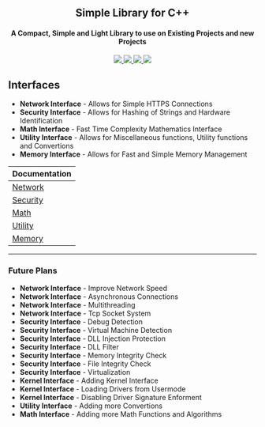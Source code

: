 
<p align="center">
 <h2 align="center">Simple Library for C++</h2>
 <h4 align="center">A Compact, Simple and Light Library to use on Existing Projects and new Projects</h4>
 <p align="center"></p>
</p>

<p align="center">
 
 <a href="https://en.wikipedia.org/wiki/C%2B%2B">
      <img src="https://img.shields.io/badge/language-C%2B%2B-%23f34b7d.svg?style=for-the-badge&logo=appveyor"/>
    </a>
    <a href="https://en.wikipedia.org/wiki/Microsoft_Windows">
      <img src="https://img.shields.io/badge/platform-Windows-0078d7.svg?style=for-the-badge&logo=appveyor"/>
    </a>
 
 <a href="https://en.wikipedia.org/wiki/Cheating_in_online_games">
      <img src="https://img.shields.io/badge/arch-x86-red.svg?style=for-the-badge&logo=appveyor"/>
    </a>
 
 <a href="https://en.wikipedia.org/wiki/Cheating_in_online_games">
      <img src="https://img.shields.io/badge/License-MIT-e49eff?style=for-the-badge&logo=appveyor"/>
    </a>
 
 
    
  </p>



## Interfaces
*   **Network Interface** - Allows for Simple HTTPS Connections
*   **Security Interface** - Allows for Hashing of Strings and Hardware Identification
*   **Math Interface** - Fast Time Complexity Mathematics Interface
*   **Utility Interface** - Allows for Miscellaneous functions, Utility functions and Convertions
*   **Memory Interface** - Allows for Fast and Simple Memory Management




<a name="-1"></a>

|Documentation|
|--------|
|[Network](#0)|
|[Security](#1)|
|[Math](#2)|
|[Utility](#3)|
|[Memory](#4)|


---











### Future Plans

  *   **Network Interface** - Improve Network Speed
  *   **Network Interface** - Asynchronous Connections
  *   **Network Interface** - Multithreading
  *   **Network Interface** - Tcp Socket System
  *   **Security Interface** - Debug Detection
  *   **Security Interface** - Virtual Machine Detection
  *   **Security Interface** - DLL Injection Protection
  *   **Security Interface** - DLL Filter
  *   **Security Interface** - Memory Integrity Check
  *   **Security Interface** - File Integrity Check
  *   **Security Interface** - Virtualization
  *   **Kernel Interface** - Adding Kernel Interface
  *   **Kernel Interface** - Loading Drivers from Usermode
  *   **Kernel Interface** - Disabling Driver Signature Enforment
  *   **Utility Interface** - Adding more Convertions
  *   **Math Interface** - Adding more Math Functions and Algorithms




